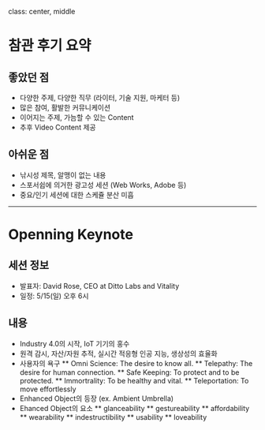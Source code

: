 class: center, middle

# 참관 후기 요약

## 좋았던 점
* 다양한 주제, 다양한 직무 (라이터, 기술 지원, 마케터 등)
* 많은 참여, 활발한 커뮤니케이션
* 이어지는 주제, 가늠할 수 있는 Content
* 추후 Video Content 제공

## 아쉬운 점
* 낚시성 제목, 알맹이 없는 내용
* 스포서쉽에 의거한 광고성 세션 (Web Works, Adobe 등)
* 중요/인기 세션에 대한 스케쥴 분산 미흡

---

# Openning Keynote

## 세션 정보
* 발표자: David Rose, CEO at Ditto Labs and Vitality
* 일정: 5/15(일) 오후 6시

## 내용
* Industry 4.0의 시작, IoT 기기의 홍수
* 원격 감시, 자산/자원 추적, 실시간 적응형 인공 지능, 생상성의 효율화
* 사용자의 욕구
** Omni Science: The desire to know all.
** Telepathy: The desire for human connection.
** Safe Keeping: To protect and to be protected.
** Immortrality: To be healthy and vital.
** Teleportation: To move effortlessly
* Enhanced Object의 등장 (ex. Ambient Umbrella)
* Ehanced Object의 요소
** glanceability
** gestureability
** affordability
** wearability
** indestructibility
** usability
** loveability
